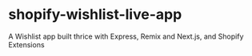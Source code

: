 # shopify-wishlist-live-app
A Wishlist app built thrice with Express, Remix and Next.js, and Shopify Extensions
